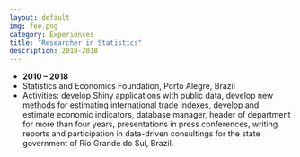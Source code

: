 ```yaml
---
layout: default
img: fee.png
category: Experiences
title: "Researcher in Statistics"
description: 2010-2018
---
```



* __2010 – 2018__
* Statistics and Economics Foundation, Porto Alegre, Brazil
* Activities: develop Shiny applications with public data, develop new methods for estimating international trade indexes, develop and estimate economic indicators, database manager, header of department for more than four years, presentations in press conferences, writing reports and participation in data-driven consultings for the state government of Rio Grande do Sul, Brazil.
